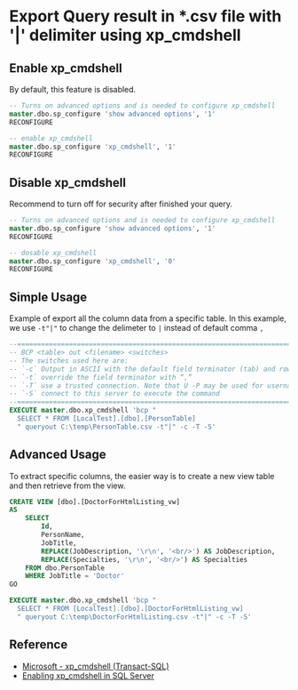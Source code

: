 # Export Query result in *.csv file with '|' delimiter using xp_cmdshell

## Enable xp_cmdshell

By default, this feature is disabled.

```sql
-- Turns on advanced options and is needed to configure xp_cmdshell
master.dbo.sp_configure 'show advanced options', '1'
RECONFIGURE

-- enable xp_cmdshell
master.dbo.sp_configure 'xp_cmdshell', '1' 
RECONFIGURE
```

## Disable xp_cmdshell

Recommend to turn off for security after finished your query.

```sql
-- Turns on advanced options and is needed to configure xp_cmdshell
master.dbo.sp_configure 'show advanced options', '1'
RECONFIGURE

-- dosable xp_cmdshell
master.dbo.sp_configure 'xp_cmdshell', '0' 
RECONFIGURE
```

## Simple Usage

Example of export all the column data from a specific table.
In this example, we use `-t"|"` to change the delimeter to `|` instead of default comma `,`

```sql
--============================================================================
-- BCP <table> out <filename> <switches>
-- The switches used here are: 
-- `-c` Output in ASCII with the default field terminator (tab) and row terminator (crlf)
-- `-t` override the field terminator with “,”
-- `-T` use a trusted connection. Note that U -P may be used for username/password
-- `-S` connect to this server to execute the command
--============================================================================
EXECUTE master.dbo.xp_cmdshell 'bcp "
  SELECT * FROM [LocalTest].[dbo].[PersonTable]
  " queryout C:\temp\PersonTable.csv -t"|" -c -T -S' 
```

## Advanced Usage

To extract specific columns, the easier way is to create a new view table and then retrieve from the view.

```sql
CREATE VIEW [dbo].[DoctorForHtmlListing_vw]
AS
    SELECT
        Id,
        PersonName,
        JobTitle,
        REPLACE(JobDescription, '\r\n', '<br/>') AS JobDescription,
        REPLACE(Specialties, '\r\n', '<br/>') AS Specialties
    FROM dbo.PersonTable
    WHERE JobTitle = 'Doctor' 
GO

EXECUTE master.dbo.xp_cmdshell 'bcp "
  SELECT * FROM [LocalTest].[dbo].[DoctorForHtmlListing_vw]
  " queryout C:\temp\DoctorForHtmlListing.csv -t"|" -c -T -S' 
```

## Reference

- [Microsoft - xp_cmdshell (Transact-SQL)](https://docs.microsoft.com/en-us/sql/relational-databases/system-stored-procedures/xp-cmdshell-transact-sql?view=sql-server-ver15)
- [Enabling xp_cmdshell in SQL Server](https://www.mssqltips.com/sqlservertip/1020/enabling-xpcmdshell-in-sql-server/)
